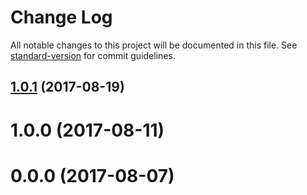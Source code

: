 # Change Log

All notable changes to this project will be documented in this file. See [standard-version](https://github.com/conventional-changelog/standard-version) for commit guidelines.

<a name="1.0.1"></a>
## [1.0.1](https://github.com/pvamshi/ngrx-crud/compare/v1.0.0...v1.0.1) (2017-08-19)



<a name="1.0.0"></a>
# 1.0.0 (2017-08-11)



<a name="0.0.0"></a>
# 0.0.0 (2017-08-07)
